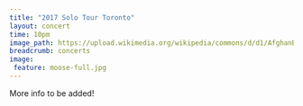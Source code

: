 ```yaml
---
title: "2017 Solo Tour Toronto"
layout: concert
time: 10pm
image_path: https://upload.wikimedia.org/wikipedia/commons/d/d1/AfghanBiscuit.jpg
breadcrumb: concerts
image:
 feature: moose-full.jpg
---
```

More info to be added!